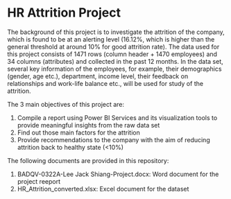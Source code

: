 # HR Attrition Project

The background of this project is to investigate the attrition of the company, which is found to be at an alerting level (16.12%, which is higher than the general threshold at around 10% for good attrition rate). The data used for this project consists of 1471 rows (column header + 1470 employees) and 34 columns (attributes) and collected in the past 12 months. In the data set, several key information of the employees, for example, their demographics (gender, age etc.), department, income level, their feedback on relationships and work-life balance etc., will be used for study of the attrition.

The 3 main objectives of this project are:
   1. Compile a report using Power BI Services and its visualization tools to provide meaningful insights from the raw data set
   2. Find out those main factors for the attrition
   3. Provide recommendations to the company with the aim of reducing attrition back to healthy state (<10%)

The following documents are provided in this repository:
   1. BADQV-0322A-Lee Jack Shiang-Project.docx: Word document for the project reeport
   2. HR_Attrition_converted.xlsx: Excel document for the dataset
